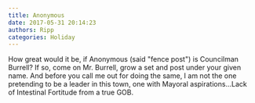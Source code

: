 ```yaml
---
title: Anonymous
date: 2017-05-31 20:14:23
authors: Ripp
categories: Holiday
---
```


 How great would it be, if Anonymous (said "fence post") is Councilman Burrell? If so, come on Mr. Burrell, grow a set and post under your given name. And before you call me out for doing the same, I am not the one pretending to be a leader in this town, one with Mayoral aspirations...Lack of Intestinal Fortitude from a true GOB.